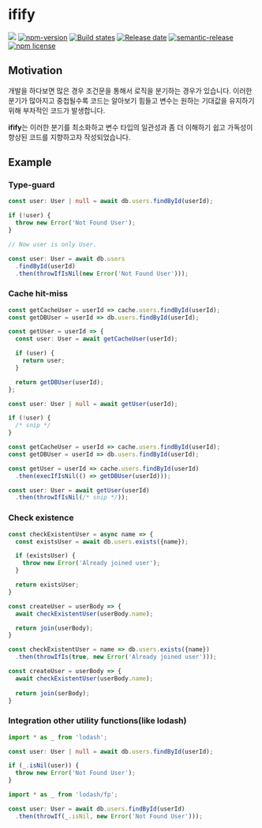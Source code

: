 # ifify

![][version-image] [![npm-version][npm-image]][npm-url] [![Build states][build-state-image]][build-state-url] [![Release date][release-date-image]][release-url]
[![semantic-release][semantic-image]][semantic-url] [![npm license][license-image]][license-url]

## Motivation

개발을 하다보면 많은 경우 조건문을 통해서 로직을 분기하는 경우가 있습니다. 이러한 분기가 많아지고 중첩될수록 코드는 알아보기 힘들고 변수는 원하는 기대값을 유지하기 위해 부차적인 코드가 발생합니다.

**ifify**는 이러한 분기를 최소화하고 변수 타입의 일관성과 좀 더 이해하기 쉽고 가독성이 향상된 코드를 지향하고자 작성되었습니다.

## Example

### Type-guard

```typescript
const user: User | null = await db.users.findById(userId);

if (!user) {
  throw new Error('Not Found User');
}

// Now user is only User.
```

```typescript
const user: User = await db.users
  .findById(userId)
  .then(throwIfIsNil(new Error('Not Found User')));
```

### Cache hit-miss

```typescript
const getCacheUser = userId => cache.users.findById(userId);
const getDBUser = userId => db.users.findById(userId);

const getUser = userId => {
  const user: User = await getCacheUser(userId);

  if (user) {
    return user;
  }

  return getDBUser(userId);
};

const user: User | null = await getUser(userId);

if (!user) {
  /* snip */
}
```

```typescript
const getCacheUser = userId => cache.users.findById(userId);
const getDBUser = userId => db.users.findById(userId);

const getUser = userId => cache.users.findById(userId)
  .then(execIfIsNil(() => getDBUser(userId)));

const user: User = await getUser(userId)
  .then(throwIfIsNil(/* snip */));
```

### Check existence

```typescript
const checkExistentUser = async name => {
  const existsUser = await db.users.exists({name});

  if (existsUser) {
    throw new Error('Already joined user');
  }

  return existsUser;
}

const createUser = userBody => {
  await checkExistentUser(userBody.name);

  return join(userBody);
}
```

```typescript
const checkExistentUser = name => db.users.exists({name})
  .then(throwIfIs(true, new Error('Already joined user')));

const createUser = userBody => {
  await checkExistentUser(userBody.name);
  
  return join(serBody);
}
```

### Integration other utility functions(like lodash)

```typescript
import * as _ from 'lodash';

const user: User | null = await db.users.findById(userId);

if (_.isNil(user)) {
  throw new Error('Not Found User');
}
```

```typescript
import * as _ from 'lodash/fp';

const user: User = await db.users.findById(userId)
  .then(throwIf(_.isNil, new Error('Not Found User')));
```

<!-- README.md 맨 하단에 추가할 부분 -->
[version-image]: https://img.shields.io/github/package-json/v/boostbrothers/ifify

[npm-image]: https://img.shields.io/npm/v/@bbros/ifify.svg
[npm-url]: https://www.npmjs.com/package/@bbros/ifify

[build-state-image]: https://github.com/boostbrothers/ifify/workflows/Release/badge.svg
[build-state-url]: https://github.com/boostbrothers/ifify/actions/workflows/release.yml

[release-date-image]: https://img.shields.io/github/release-date/boostbrothers/ifify
[release-url]: https://github.com/boostbrothers/ifify/releases

[semantic-image]: https://img.shields.io/badge/%20%20%F0%9F%93%A6%F0%9F%9A%80-semantic--release-e10079.svg
[semantic-url]: https://github.com/semantic-release/semantic-release

[license-image]: https://img.shields.io/npm/l/@bbros/ifify.svg
[license-url]: https://github.com/boostbrothers/ifify/blob/master/LICENSE
